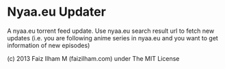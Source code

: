 Nyaa.eu Updater
===========

A nyaa.eu torrent feed update. Use nyaa.eu search result url to fetch new updates (i.e. you are following anime series in nyaa.eu and you want to get information of new episodes)

(c) 2013 Faiz Ilham M (faizilham.com) under The MIT License
